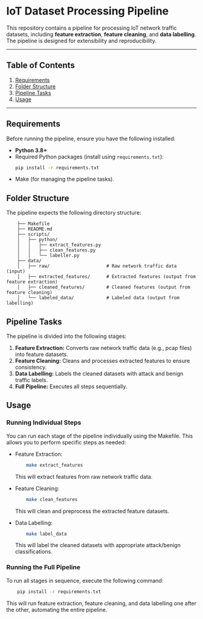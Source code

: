 # IoT Dataset Processing Pipeline

This repository contains a pipeline for processing IoT network traffic datasets, including **feature extraction**, **feature cleaning**, and **data labelling**. The pipeline is designed for extensibility and reproducibility.

---

## **Table of Contents**
1. [Requirements](#requirements)
2. [Folder Structure](#folder-structure)
3. [Pipeline Tasks](#pipeline-tasks)
4. [Usage](#usage)

---

## **Requirements**

Before running the pipeline, ensure you have the following installed:

- **Python 3.8+**
- Required Python packages (install using `requirements.txt`):
    ```bash
    pip install -r requirements.txt
    ```
- Make (for managing the pipeline tasks).


## **Folder Structure**

The pipeline expects the following directory structure:
```
    ├── Makefile
    ├── README.md
    ├── scripts/
    │   ├── python/
    │   │   ├── extract_features.py
    │   │   ├── clean_features.py
    │   │   └── labeller.py
    ├── data/
    │   ├── raw/                     # Raw network traffic data (input)
    │   ├── extracted_features/      # Extracted features (output from feature extraction)
    │   ├── cleaned_features/        # Cleaned features (output from feature cleaning)
    │   └── labeled_data/            # Labeled data (output from labelling)
```

## **Pipeline Tasks**

The pipeline is divided into the following stages:

1. **Feature Extraction:** Converts raw network traffic data (e.g., pcap files) into feature datasets.
2. **Feature Cleaning:** Cleans and processes extracted features to ensure consistency.
3. **Data Labelling:** Labels the cleaned datasets with attack and benign traffic labels.
4. **Full Pipeline:** Executes all steps sequentially.

## **Usage**

### **Running Individual Steps**

You can run each stage of the pipeline individually using the Makefile. This allows you to perform specific steps as needed:

- Feature Extraction:
    ``` bash
        make extract_features
    ```
    This will extract features from raw network traffic data.

- Feature Cleaning:
    ``` bash
        make clean_features
    ```
    This will clean and preprocess the extracted feature datasets.

- Data Labelling:
    ``` bash
        make label_data
    ```
    This will label the cleaned datasets with appropriate attack/benign classifications.

### **Running the Full Pipeline**

To run all stages in sequence, execute the following command:
```bash
    pip install -r requirements.txt
```

This will run feature extraction, feature cleaning, and data labelling one after the other, automating the entire pipeline.